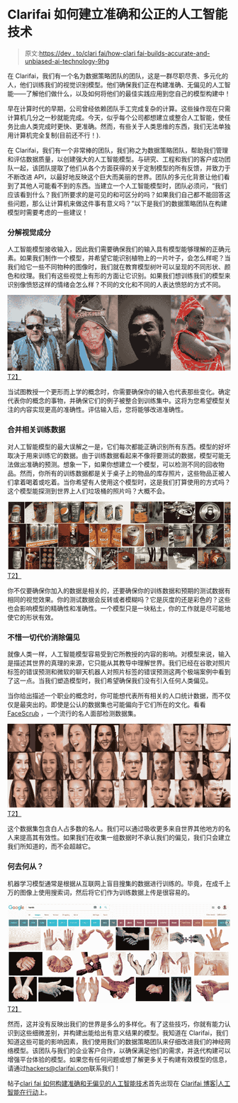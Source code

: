 # Clarifai 如何建立准确和公正的人工智能技术

> 原文:[https://dev . to/clari fai/how-clari fai-builds-accurate-and-unbiased-ai-technology-9hg](https://dev.to/clarifai/how-clarifai-builds-accurate-and-unbiased-ai-technology-9hg)

在 Clarifai，我们有一个名为数据策略团队的团队，这是一群尽职尽责、多元化的人，他们训练我们的视觉识别模型。他们确保我们正在构建准确、无偏见的人工智能——了解他们做什么，以及如何将他们的最佳实践应用到您自己的模型构建中！

早在计算时代的早期，公司曾经依赖团队手工完成复杂的计算。这些操作现在只需计算机几分之一秒就能完成。今天，似乎每个公司都想建立或整合人工智能，使任务比由人类完成时更快、更准确。然而，有些关于人类思维的东西，我们无法单独用计算机完全复制(目前还不行！).

在 Clarifai，我们有一个非常棒的团队，我们称之为数据策略团队，帮助我们管理和评估数据质量，以创建强大的人工智能模型。与研究、工程和我们的客户成功团队一起，该团队提取了他们从各个方面获得的关于定制模型的所有反馈，并致力于不断改进 API，以最好地反映这个巨大而美丽的世界。团队的多元化背景让他们看到了其他人可能看不到的东西。当建立一个人工智能模型时，团队必须问，“我们应该看到什么？我们所要求的是可见的和可区分的吗？如果我们自己都不能回答这些问题，那么让计算机来做这件事有意义吗？”以下是我们的数据策略团队在构建模型时需要考虑的一些建议！

### **分解视觉成分**

人工智能模型接收输入，因此我们需要确保我们的输入具有模型能够理解的正确元素。如果我们制作一个模型，并希望它能识别植物上的一片叶子，会怎么样呢？当我们给它一些不同物种的图像时，我们就在教育模型树叶可以呈现的不同形状、颜色和纹理。我们有这些视觉上有形的方面让它识别。如果我们想训练我们的模型来识别像愤怒这样的情绪会怎么样？不同的文化和不同的人表达愤怒的方式不同。

[![](img/94483a5b1b0990071500ea04749cb45e.png)T2】](https://res.cloudinary.com/practicaldev/image/fetch/s--2RG1BieR--/c_limit%2Cf_auto%2Cfl_progressive%2Cq_auto%2Cw_880/https://blog.clarifai.com/wp-content/uploads/2017/11/emotion.png)

当试图教授一个更形而上学的概念时，你需要确保你的输入也代表那些变化。确定代表你的概念的事物，并确保它们的例子被整合到训练集中。这将为您希望模型关注的内容实现更高的准确性。评估输入后，您将能够改进准确性。

### **合并相关训练数据**

对人工智能模型的最大误解之一是，它们每次都能正确识别所有东西。模型的好坏取决于用来训练它的数据。由于训练数据看起来不像将要测试的数据，模型可能无法做出准确的预测。想象一下，如果你想建立一个模型，可以检测不同的回收物品。然而，你所有的训练数据都是关于桌子上的物品的库存照片，这些物品正被人们拿着喝着或吃着。当你希望有人使用这个模型时，这是我们打算使用的方式吗？这个模型能探测到世界上人们垃圾桶的照片吗？大概不会。

[![](img/53274a5d8a5bf72fc13e140d03d08770.png)T2】](https://res.cloudinary.com/practicaldev/image/fetch/s--sp_5a31R--/c_limit%2Cf_auto%2Cfl_progressive%2Cq_auto%2Cw_880/https://blog.clarifai.com/wp-content/uploads/2017/11/Screen-Shot-2017-11-09-at-12.21.22-PM.png)

你不仅要确保你加入的数据是相关的，还要确保你的训练数据和预期的测试数据有相同的视觉效果。你的测试数据会反转或者模糊吗？它是灰度的还是彩色的？这些也会影响模型的精确性和准确性。一个模型只是一块粘土，你的工作就是尽可能地使它的形状有效。

### **不惜一切代价消除偏见**

就像人类一样，人工智能模型容易受到它所教授的内容的影响。对模型来说，输入是描述其世界的真理的来源，它只能从其教导中理解世界。我们已经在谷歌对照片标签的错误预测和微软的聊天机器人对照片标签的错误预测这两个极端案例中看到了这一点。当我们塑造模型时，我们希望确保我们没有引入任何人类偏见。

当你给出描述一个职业的概念时，你可能想代表所有相关的人口统计数据，而不仅仅是最突出的。即使是公认的数据集也可能偏向于它们所在的文化。看看 [FaceScrub](http://vintage.winklerbros.net/facescrub.html) ，一个流行的名人面部检测数据集。

[![](img/c1c676b71f7f527e66b2c1ecbdbd98e5.png)T2】](https://res.cloudinary.com/practicaldev/image/fetch/s--NRkEQLmJ--/c_limit%2Cf_auto%2Cfl_progressive%2Cq_auto%2Cw_880/https://blog.clarifai.com/wp-content/uploads/2017/11/facescrub.jpg)

这个数据集包含白人占多数的名人。我们可以通过吸收更多来自世界其他地方的名人来提高其有效性。如果我们在收集一组数据时不承认我们的偏见，我们只会建立我们所知道的，而不会超越它。

### **何去何从？**

机器学习模型通常是根据从互联网上盲目搜集的数据进行训练的。毕竟，在成千上万的图像上使用搜索词，然后将它们作为训练数据上传是很容易的。

[![](img/81afcf0f89c5a490c83e9aba541e9889.png)T2】](https://res.cloudinary.com/practicaldev/image/fetch/s--KL3j4sTc--/c_limit%2Cf_auto%2Cfl_progressive%2Cq_auto%2Cw_880/https://blog.clarifai.com/wp-content/uploads/2017/11/Screen-Shot-2017-11-09-at-12.32.49-PM.png)

然而，这并没有反映出我们的世界是多么的多样化。有了这些技巧，你就有能力认识到这些细微差别，并构建出能给出有意义结果的模型。我知道在 Clarifai，我们知道这些可能的影响因素，我们使用我们的数据策略团队来仔细改进我们的神经网络模型。该团队与我们的企业客户合作，以确保满足他们的需求，并迭代构建可以增强平台体验的模型。如果您有任何问题或想了解更多关于构建有效模型的信息，请通过[hackers@clarifai.com](mailto:hackers@clarifai.com)联系我们！

帖子[clari fai 如何构建准确和无偏见的人工智能技术](https://blog.clarifai.com/data-strategy-team-builds-accurate-unbiased-ai-technology/)首先出现在 [Clarifai 博客|人工智能在行动](https://blog.clarifai.com)上。